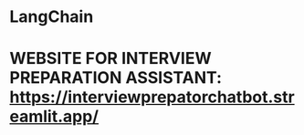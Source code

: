 # LangChain

# WEBSITE FOR INTERVIEW PREPARATION ASSISTANT: https://interviewprepatorchatbot.streamlit.app/
